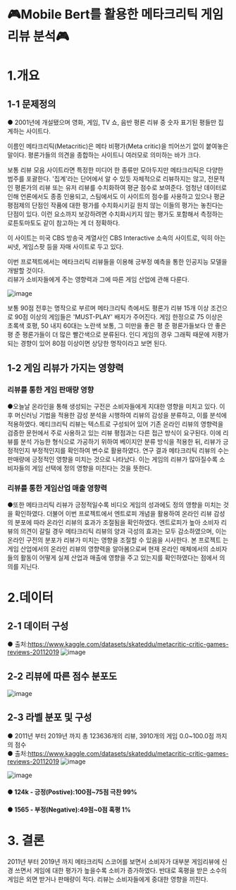 #  🎮Mobile Bert를 활용한 메타크리틱 게임 리뷰 분석🎮


# 1.개요
## 1-1 문제정의
● 2001년에 개설됐으며 영화, 게임, TV 쇼, 음반 평론 리뷰 중 숫자 표기된 평들만 집계하는 사이트다.

이름인 메타크리틱(Metacritic)은 메타 비평가(Meta critic)을 띄어쓰기 없이 붙여놓은 말이다. 평론가들의 의견을 종합하는 사이트니 여러모로 의미하는 바가 크다.

보통 리뷰 모음 사이트라면 특정한 미디어 한 종류만 모아두지만 메타크리틱은 다양한 범주를 포괄한다. '집계'라는 단어에서 알 수 있듯 자체적으로 리뷰하지는 않고, 전문적인 평론가의 리뷰 또는 유저 리뷰를 수치화하여 평균 점수로 보여준다. 엄청난 데이터로 인해 언론에서도 종종 인용되고, 스팀에서도 이 사이트의 점수를 사용하고 있으나 평균 평점제의 단점인 작품에 대한 평가를 수치화시키길 원치 않는 이들의 평가는 놓친다는 단점이 있다. 이런 요소까지 보강하려면 수치화시키지 않는 평가도 포함해서 측정하는 로튼토마토도 같이 참고하는 게 더 정확하다.

이 사이트는 미국 CBS 방송국 계열사인 CBS Interactive 소속의 사이트로, 익히 아는 씨넷, 게임스팟 등을 자매 사이트로 두고 있다.

이번 프로젝트에서는 메타크리틱 리뷰들을 이용해 긍부정 예측을 통한 인공지능 모델을 개발할 것이다.  
리뷰가 소비자들에게 주는 영향력과 그에 따른 게임 산업에 관해 다룬다.


![image](https://user-images.githubusercontent.com/79899779/234441144-a80844a4-7159-4767-b1ed-cf0388663d75.png)


보통 90점 전후는 명작으로 부르며 메타크리틱 측에서도 평론가 리뷰 15개 이상 조건으로 90점 이상의 게임들은 'MUST-PLAY' 배지가 주어진다.  게임 한정으로 75 이상은 초록색 호평, 50 내지 60대는 노란색 보통, 그 미만을 좋은 평 준 평론가들보다 안 좋은 평 준 평론가들이 더 많은 빨간색으로 분류된다. 인디 게임의 경우 그래픽 때문에 저평가되는 경향이 있어 80점 이상이면 상당한 명작이라고 보면 된다.

## 1-2 게임 리뷰가 가지는 영향력
### 리뷰를 통한 게임 판매량 영향 
●오늘날 온라인을 통해 생성되는 구전은 소비자들에게 지대한 영향을 미치고 있다.  이후 머신러닝 기법을 적용한 감성 분석을 시행하여 리뷰의 감성을 분류하고, 이를 분석에 적용하였다. 메티크리틱 리뷰는 텍스트로 구성되어 있어 기존 온라인 리뷰의 영향력을 검증한 문헌에서 주로 사용하고 있는 리뷰 평점과는 다른 접근 방식이 요구된다. 이에 리뷰를 분석 가능한 형식으로 가공하기 위하여 베이지안 분류 방식을 적용한 뒤, 리뷰가 긍정적인지 부정적인지를 확인하여 변수로 활용하였다.
연구 결과 메타크리틱 리뷰의 수는 판매량에 긍정적인 영향을 미치는 것으로 나타났다. 이는 게임의 리뷰가 많아질수록 소비자들의 게임 선택에 정의 영향을 미친다는 것을 뜻한다.

### 리뷰를 통한 게임산업 매출 영향력
●또한 메타크리틱 리뷰가 긍정적일수록 비디오 게임의 성과에도 정의 영향을 미치는 것을 확인하였다. 더불어 이번 프로젝트에서  엔트로피 개념을 활용하여 온라인 리뷰 감성의 분포에 따라 온라인 리뷰의 효과가 조절됨을 확인하였다. 엔트로피가 높아 소비자 리뷰의 의견이 갈릴 경우 메타크리틱 리뷰의 양과 극성의 효과는 모두 감소하였으며, 이는 온라인 구전의 분포가 리뷰가 미치는 영향을 조절할 수 있음을 시사한다. 본 프로젝트 는 게임 산업에서의 온라인 리뷰의 영향력을 알아봄으로써 현재 온라인 매체에서의 소비자들의 활동이 어떻게 실제 산업과 매출에 영향을 주고 있는지를 확인하였다는 점에서 의의를 지닌다.



# 2.데이터
## 2-1 데이터 구성
● 출처:https://www.kaggle.com/datasets/skateddu/metacritic-critic-games-reviews-20112019
![image](https://user-images.githubusercontent.com/79899779/232965965-c70e27dd-ed2a-4281-af2c-e6a9e02828d6.png)

## 2-2 리뷰에 따른 점수 분포도
![image](https://user-images.githubusercontent.com/79899779/232966431-cd133020-2ec7-4ed4-a3b3-e84b0d949c25.png)







## 2-3 라벨 분포 및 구성

● 2011년 부터 2019년 까지 총 123636개의 리뷰, 3910개의 게임 0.0~100.0점 까지의 점수  
● 출처:https://www.kaggle.com/datasets/skateddu/metacritic-critic-games-reviews-20112019
![image](https://user-images.githubusercontent.com/79899779/234349279-591d5c33-66a3-4a08-b9fa-bb97556993a8.png)


![image](https://user-images.githubusercontent.com/79899779/234349966-8b340a03-a32a-4bd2-9ca3-681996a25cf6.png)

#### ● 124k - 긍정(Postive):100점~75점 극찬 99%
#### ● 1565 - 부정(Negative):49점~0점  혹평 1%

# 3. 결론
2011년 부터 2019년 까지 메타크리틱 스코어를 보면서 소비자가 대부분 게임리뷰에 신경 쓰면서 게임에 대한 평가가 높을수록
소비가 증가하였다. 반대로 혹평을 받은 소수의 게임은 외면 받거나 판매량이 적다. 리뷰는 소비자들에게 중대한 영향을 끼친다.










